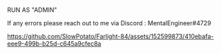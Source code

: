 RUN AS "ADMIN"

If any errors please reach out to me via Discord : MentalEngineer#4729


https://github.com/SlowPotato/Farlight-84/assets/152599873/410ebafa-eee9-499b-b25d-c645a9cfec8a


